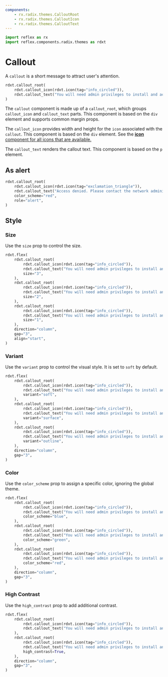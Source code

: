 ```yaml
---
components:
    - rx.radix.themes.CalloutRoot
    - rx.radix.themes.CalloutIcon
    - rx.radix.themes.CalloutText
---
```



```python exec
import reflex as rx
import reflex.components.radix.themes as rdxt
```

# Callout

A `callout` is a short message to attract user's attention.


```python demo
rdxt.callout_root(
    rdxt.callout_icon(rdxt.icon(tag="info_circled")),
    rdxt.callout_text("You will need admin privileges to install and access this application."),
)
```

The `callout` component is made up of a `callout_root`, which groups `callout_icon` and `callout_text` parts. This component is based on the `div` element and supports common margin props.

The `callout_icon` provides width and height for the `icon` associated with the `callout`. This component is based on the `div` element. See the [**icon** component for all icons that are available.](/docs/library/radix/datadisplay/icon)

The `callout_text` renders the callout text. This component is based on the `p` element.


## As alert


```python demo
rdxt.callout_root(
    rdxt.callout_icon(rdxt.icon(tag="exclamation_triangle")),
    rdxt.callout_text("Access denied. Please contact the network administrator to view this page."),
    color_scheme="red",
    role="alert",
)
```






## Style



### Size

Use the `size` prop to control the size.

```python demo
rdxt.flex(
    rdxt.callout_root(
        rdxt.callout_icon(rdxt.icon(tag="info_circled")),
        rdxt.callout_text("You will need admin privileges to install and access this application."),
        size="3",
    ),
    rdxt.callout_root(
        rdxt.callout_icon(rdxt.icon(tag="info_circled")),
        rdxt.callout_text("You will need admin privileges to install and access this application."),
        size="2",
    ),
    rdxt.callout_root(
        rdxt.callout_icon(rdxt.icon(tag="info_circled")),
        rdxt.callout_text("You will need admin privileges to install and access this application."),
        size="1",
    ),
    direction="column",
    gap="3",
    align="start",
)
```

### Variant 

Use the `variant` prop to control the visual style. It is set to `soft` by default.

```python demo
rdxt.flex(
    rdxt.callout_root(
        rdxt.callout_icon(rdxt.icon(tag="info_circled")),
        rdxt.callout_text("You will need admin privileges to install and access this application."),
        variant="soft",
    ),
    rdxt.callout_root(
        rdxt.callout_icon(rdxt.icon(tag="info_circled")),
        rdxt.callout_text("You will need admin privileges to install and access this application."),
        variant="surface",
    ),
    rdxt.callout_root(
        rdxt.callout_icon(rdxt.icon(tag="info_circled")),
        rdxt.callout_text("You will need admin privileges to install and access this application."),
        variant="outline",
    ),
    direction="column",
    gap="3",
)
```


### Color

Use the `color_scheme` prop to assign a specific color, ignoring the global theme.


```python demo
rdxt.flex(
    rdxt.callout_root(
        rdxt.callout_icon(rdxt.icon(tag="info_circled")),
        rdxt.callout_text("You will need admin privileges to install and access this application."),
        color_scheme="blue",
    ),
    rdxt.callout_root(
        rdxt.callout_icon(rdxt.icon(tag="info_circled")),
        rdxt.callout_text("You will need admin privileges to install and access this application."),
        color_scheme="green",
    ),
    rdxt.callout_root(
        rdxt.callout_icon(rdxt.icon(tag="info_circled")),
        rdxt.callout_text("You will need admin privileges to install and access this application."),
        color_scheme="red",
    ),
    direction="column",
    gap="3",
)
```




### High Contrast

Use the `high_contrast` prop to add additional contrast.


```python demo
rdxt.flex(
    rdxt.callout_root(
        rdxt.callout_icon(rdxt.icon(tag="info_circled")),
        rdxt.callout_text("You will need admin privileges to install and access this application."),
    ),
    rdxt.callout_root(
        rdxt.callout_icon(rdxt.icon(tag="info_circled")),
        rdxt.callout_text("You will need admin privileges to install and access this application."),
        high_contrast=True,
    ),
    direction="column",
    gap="3",
)
```

